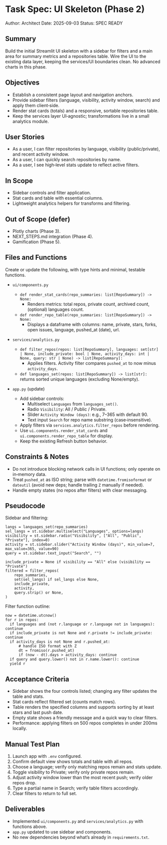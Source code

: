 # Task Spec: UI Skeleton (Phase 2)

Author: Architect
Date: 2025-09-03
Status: SPEC READY

## Summary
Build the initial Streamlit UI skeleton with a sidebar for filters and a main area for summary metrics and a repositories table. Wire the UI to the existing data layer, keeping the services/UI boundaries clean. No advanced charts in this phase.

## Objectives
- Establish a consistent page layout and navigation anchors.
- Provide sidebar filters (language, visibility, activity window, search) and apply them client‑side.
- Render stat cards (totals) and a responsive, sortable repositories table.
- Keep the services layer UI‑agnostic; transformations live in a small analytics module.

## User Stories
- As a user, I can filter repositories by language, visibility (public/private), and recent activity window.
- As a user, I can quickly search repositories by name.
- As a user, I see high‑level stats update to reflect active filters.

## In Scope
- Sidebar controls and filter application.
- Stat cards and table with essential columns.
- Lightweight analytics helpers for transforms and filtering.

## Out of Scope (defer)
- Plotly charts (Phase 3).
- NEXT_STEPS.md integration (Phase 4).
- Gamification (Phase 5).

## Files and Functions
Create or update the following, with type hints and minimal, testable functions.

- `ui/components.py`
  - `def render_stat_cards(repo_summaries: list[RepoSummary]) -> None:`
    - Renders metrics: total repos, private count, archived count, (optional) languages count.
  - `def render_repo_table(repo_summaries: list[RepoSummary]) -> None:`
    - Displays a dataframe with columns: name, private, stars, forks, open issues, language, pushed_at (date), url.

- `services/analytics.py`
  - `def filter_repos(repos: list[RepoSummary], languages: set[str] | None, include_private: bool | None, activity_days: int | None, query: str | None) -> list[RepoSummary]:`
    - Applies filters. Activity filter compares `pushed_at` to now minus `activity_days`.
  - `def languages_set(repos: list[RepoSummary]) -> list[str]:` returns sorted unique languages (excluding None/empty).

- `app.py` (update)
  - Add sidebar controls:
    - Multiselect `Languages` from `languages_set()`.
    - Radio `Visibility`: All / Public / Private.
    - Slider `Activity Window (days)`: e.g., 7–365 with default 90.
    - Text input `Search` for repo name substring (case‑insensitive).
  - Apply filters via `services.analytics.filter_repos` before rendering.
  - Use `ui.components.render_stat_cards` and `ui.components.render_repo_table` for display.
  - Keep the existing Refresh button behavior.

## Constraints & Notes
- Do not introduce blocking network calls in UI functions; only operate on in‑memory data.
- Treat `pushed_at` as ISO string; parse with `datetime.fromisoformat` or `dateutil` (avoid new deps; handle trailing `Z` manually if needed).
- Handle empty states (no repos after filters) with clear messaging.

## Pseudocode

Sidebar and filtering:
```
langs = languages_set(repo_summaries)
sel_langs = st.sidebar.multiselect("Languages", options=langs)
visibility = st.sidebar.radio("Visibility", ["All", "Public", "Private"], index=0)
activity = st.sidebar.slider("Activity Window (days)", min_value=7, max_value=365, value=90)
query = st.sidebar.text_input("Search", "")

include_private = None if visibility == "All" else (visibility == "Private")
filtered = filter_repos(
    repo_summaries,
    set(sel_langs) if sel_langs else None,
    include_private,
    activity,
    query.strip() or None,
)
```

Filter function outline:
```
now = datetime.utcnow()
for r in repos:
  if languages and (not r.language or r.language not in languages): continue
  if include_private is not None and r.private != include_private: continue
  if activity_days is not None and r.pushed_at:
      # handle ISO format with Z
      dt = fromiso(r.pushed_at)
      if (now - dt).days > activity_days: continue
  if query and query.lower() not in r.name.lower(): continue
  yield r
```

## Acceptance Criteria
- Sidebar shows the four controls listed; changing any filter updates the table and stats.
- Stat cards reflect filtered set (counts match rows).
- Table renders the specified columns and supports sorting by at least stars and last push date.
- Empty state shows a friendly message and a quick way to clear filters.
- Performance: applying filters on 500 repos completes in under 200ms locally.

## Manual Test Plan
1) Launch app with `.env` configured.
2) Confirm default view shows totals and table with all repos.
3) Choose a language; verify only matching repos remain and stats update.
4) Toggle visibility to Private; verify only private repos remain.
5) Adjust activity window lower than the most recent push; verify older repos drop.
6) Type a partial name in Search; verify table filters accordingly.
7) Clear filters to return to full set.

## Deliverables
- Implemented `ui/components.py` and `services/analytics.py` with functions above.
- `app.py` updated to use sidebar and components.
- No new dependencies beyond what’s already in `requirements.txt`.

